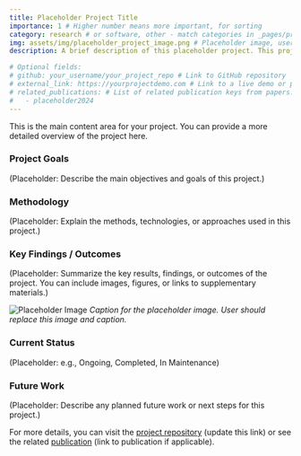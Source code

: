 ```yaml
---
title: Placeholder Project Title
importance: 1 # Higher number means more important, for sorting
category: research # or software, other - match categories in _pages/projects.md
img: assets/img/placeholder_project_image.png # Placeholder image, user should replace
description: A brief description of this placeholder project. This project showcases the kind of work you do and can be linked to publications, code repositories, or live demos.

# Optional fields:
# github: your_username/your_project_repo # Link to GitHub repository
# external_link: https://yourprojectdemo.com # Link to a live demo or project website
# related_publications: # List of related publication keys from papers.bib (e.g., placeholder2024)
#   - placeholder2024
---
```


This is the main content area for your project. You can provide a more detailed overview of the project here.

### Project Goals
(Placeholder: Describe the main objectives and goals of this project.)

### Methodology
(Placeholder: Explain the methods, technologies, or approaches used in this project.)

### Key Findings / Outcomes
(Placeholder: Summarize the key results, findings, or outcomes of the project. You can include images, figures, or links to supplementary materials.)

![Placeholder Image](assets/img/placeholder_project_image.png) 
*Caption for the placeholder image. User should replace this image and caption.*

### Current Status
(Placeholder: e.g., Ongoing, Completed, In Maintenance)

### Future Work
(Placeholder: Describe any planned future work or next steps for this project.)

For more details, you can visit the [project repository](https://github.com/your_username/your_project_repo) (update this link) or see the related [publication](#) (link to publication if applicable).

